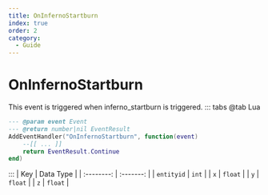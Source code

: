 ```yaml
---
title: OnInfernoStartburn
index: true
order: 2
category:
  - Guide
---
```


# OnInfernoStartburn
This event is triggered when inferno_startburn is triggered.
::: tabs
@tab Lua
```lua
--- @param event Event
--- @return number|nil EventResult
AddEventHandler("OnInfernoStartburn", function(event)
    --[[ ... ]]
    return EventResult.Continue
end)
```

:::
|     Key    | Data Type |
| :--------: | :-------: |
| `entityid` |   `int`   |
|     `x`    |  `float`  |
|     `y`    |  `float`  |
|     `z`    |  `float`  |